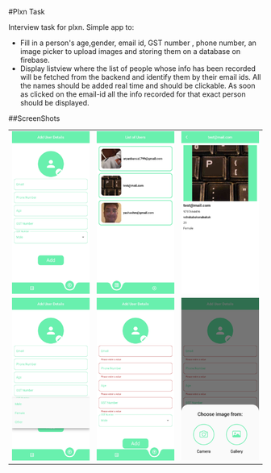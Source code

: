 #Plxn Task

Interview task for plxn. Simple app to:

- Fill in a person's age,gender, email id, GST number , phone number, an image picker to upload images and storing them
  on a database on firebase.
- Display listview where the list of people whose info has been recorded will be fetched from the backend and
  identify them by their email ids. All the names should be added real time and should be clickable. As soon as clicked
  on the email-id all the info recorded for that exact person should be displayed.

##ScreenShots

||||
|:---:|:---:|:---:|
|![SS1](https://raw.githubusercontent.com/yashas-hm/plxn_task/master/Screenshots/SS%20(1).jpg)|![SS2](https://raw.githubusercontent.com/yashas-hm/plxn_task/master/Screenshots/SS%20(2).jpg)|![SS3](https://raw.githubusercontent.com/yashas-hm/plxn_task/master/Screenshots/SS%20(3).jpg)|
|![SS4](https://raw.githubusercontent.com/yashas-hm/plxn_task/master/Screenshots/SS%20(4).jpg)|![SS5](https://raw.githubusercontent.com/yashas-hm/plxn_task/master/Screenshots/SS%20(5).jpg)|![SS6](https://raw.githubusercontent.com/yashas-hm/plxn_task/master/Screenshots/SS%20(6).jpg)|

